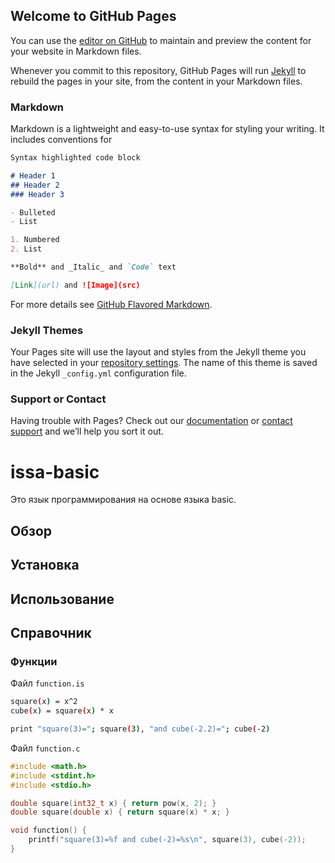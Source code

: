 ## Welcome to GitHub Pages

You can use the [editor on GitHub](https://github.com/darviarush/issa-basic/edit/gh-pages/index.md) to maintain and preview the content for your website in Markdown files.

Whenever you commit to this repository, GitHub Pages will run [Jekyll](https://jekyllrb.com/) to rebuild the pages in your site, from the content in your Markdown files.

### Markdown

Markdown is a lightweight and easy-to-use syntax for styling your writing. It includes conventions for

```markdown
Syntax highlighted code block

# Header 1
## Header 2
### Header 3

- Bulleted
- List

1. Numbered
2. List

**Bold** and _Italic_ and `Code` text

[Link](url) and ![Image](src)
```

For more details see [GitHub Flavored Markdown](https://guides.github.com/features/mastering-markdown/).

### Jekyll Themes

Your Pages site will use the layout and styles from the Jekyll theme you have selected in your [repository settings](https://github.com/darviarush/issa-basic/settings). The name of this theme is saved in the Jekyll `_config.yml` configuration file.

### Support or Contact

Having trouble with Pages? Check out our [documentation](https://docs.github.com/categories/github-pages-basics/) or [contact support](https://github.com/contact) and we’ll help you sort it out.


# issa-basic

Это язык программирования на основе языка basic.

## Обзор

## Установка

## Использование

## Справочник

### Функции

Файл `function.is`

```bash
square(x) = x^2
cube(x) = square(x) * x

print "square(3)="; square(3), "and cube(-2.2)="; cube(-2)
```

Файл `function.c`

```c
#include <math.h>
#include <stdint.h>
#include <stdio.h>

double square(int32_t x) { return pow(x, 2); }
double square(double x) { return square(x) * x; }

void function() {
	printf("square(3)=%f and cube(-2)=%s\n", square(3), cube(-2));
}
```
